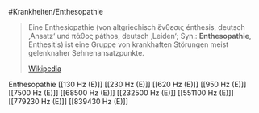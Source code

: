 #Krankheiten/Enthesopathie
> Eine Enthesiopathie (von altgriechisch ἔνθεσις énthesis, deutsch ‚Ansatz‘ und πάθος páthos, deutsch ‚Leiden‘; Syn.: **Enthesopathie**, Enthesitis) ist eine Gruppe von krankhaften Störungen meist gelenknaher Sehnenansatzpunkte.
>
> [Wikipedia](https://de.wikipedia.org/wiki/Enthesiopathie)

Enthesopathie
[[130 Hz (E)]]
[[230 Hz (E)]]
[[620 Hz (E)]]
[[950 Hz (E)]]
[[7500 Hz (E)]]
[[68500 Hz (E)]]
[[232500 Hz (E)]]
[[551100 Hz (E)]]
[[779230 Hz (E)]]
[[839430 Hz (E)]]